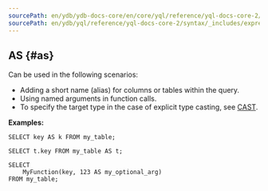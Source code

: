 ```yaml
---
sourcePath: en/ydb/ydb-docs-core/en/core/yql/reference/yql-docs-core-2/syntax/_includes/expressions/as.md
sourcePath: en/ydb/yql/reference/yql-docs-core-2/syntax/_includes/expressions/as.md
---
```

## AS {#as}

Can be used in the following scenarios:

* Adding a short name (alias) for columns or tables within the query.
* Using named arguments in function calls.
* To specify the target type in the case of explicit type casting, see [CAST](#cast).

**Examples:**

``` yql
SELECT key AS k FROM my_table;
```

``` yql
SELECT t.key FROM my_table AS t;
```

``` yql
SELECT
    MyFunction(key, 123 AS my_optional_arg)
FROM my_table;
```
